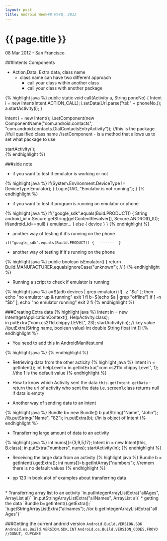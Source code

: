 ```yaml
---
layout: post
title: Android Week#8 Mar8, 2012
---
```


{{ page.title }}
================

<p class="meta">08 Mar 2012 - San Francisco</p>

###Intents Components
* Action,Data, Extra data, class name
	* class name can have two different approach
		* call your class within another class
		* call your class with another package
		
{% highlight java %}
public static void call(Activity a, String poneNo)
{
	Intent i = new Intent(Intent.ACTION_CALL);
	i.setData(Uri.parse("tel:" + phoneNo.));
	a.startActivity(i);
}

Intent i = new Intent();
i.setComponent(new ComponentName("com.android.contacts", "com.android.contacts.DialContactsEntryActivity"));
								  //this is the package   //full qualified class name
//setComponent - is a method that allows us to set what package to use

startActivity(i);	
{% endhighlight %}

###side note
* if you want to test if emulator is working or not 

{% highlight java %}
if(System.Environment.DeviceType != DeviceType.Emulator);
{
	Log.e(TAG, "Emulator is not running");
}
{% endhighlight %}

* if you want to test if program is running on emulator or phone

{% highlight java %}
if("google_sdk".equals(Buid.PRODUCT))
{
	String android_id = Secure.getString(getContentResolver(), Secure.ANDROID_ID);
	if(android_id==null)
	{
		emulator...
	}
	else
	{
		device
	}
}
{% endhighlight %}

* another way of testing if it's running on the phone

`if("google_sdk".equals(Build.PRODUCT)) {   ------  }`

* another way of testing if it's running on the phone

{% highlight java %}
public boolean isEmulator()
{
	return Build.MANUFACTURER.equalsIgnoreCase("unknown");  //
}
{% endhighlight %}

* Running a script to check if emulator is running

{% highlight java %}
a=$(adb devices | grep emulator)
if[ -z "$a" ]; then
	echo "no emulator up & running"
	exit 1
fi
b=$(echo $a | grep "offline")
if [ -n "$b" ];
	echo "no emulator running"
	exit 2
fi
{% endhighlight %}

###Creating Extra data
{% highlight java %}
Intent in = new Intent(getApplicationContext(), HelpActivity.class);
in.putExtra("com.cs211d.chippy.LEVEL", 23);
startActivity(in);
//			key             value
//putExtra(String name, boolean value)
					    int 
					    double
					    String
					    float
					    int []
{% endhighlight %}

* You need to add this in AndroidManifest.xml

{% highlight java %}
<activity android:name=".gameActivity"></activity>
{% endhighlight %}

* Retrieving data from the other acticity
{% highlight java %}
Intent in = getIntent();
int helpLevel = in.getIntExtra("com.cs211d.chippy.Level", 1);
								//the 1 is the default value
{% endhighlight %}

* How to know which Activity sent the data
`this.getIntent.getData` -return the uri of activity who sent the data i.e. screen1.class returns null if data is empty

* Another way of sending data to an intent

{% highlight java %}
Bundle b= new Bundle()
b.putString("Name", "John");  //b.putString("Name", "82");
in.putExtra(b);
//in is object of Intent
{% endhighlight %} 

* Transferring large amount of data to an activity

{% highlight java %}
int nums[]={3,9,5,17};
Intent in = new Intent(this, B.class);
in.putExtra("numbers", nums);
startActivity(in);
{% endhighlight %}
* Receiving the large data from an activity
{% highlight java %}
Bundle b = getIntent().getExtra();
int nums[]=b.getIntArray("numbers");  //remem there is no default values
{% endhighlight %}

* pp 123 in book alot of examples about transferring data

<br/>
* Transferring array list to an activity
`in.putIntegerArrayListExtra("allAges", ArrayList<Integer> al)`
`in.putStringArrayListExtra("allNames", ArrayList<String> al)`
* getting the data
`Bundle b=getIntent().getExtra();`
`b.getStringArrayListExtra("allnames"); //or b.getIntegerArrayListExtra("all Ages")`

###Getting the current android version
`Android.Build.VERSION.SDK`
`Android.os.Build.VERSION.SDK.INT`
`Android.os.Build.VERSION_CODES.FROYO //DONUT, CUPCAKE`



